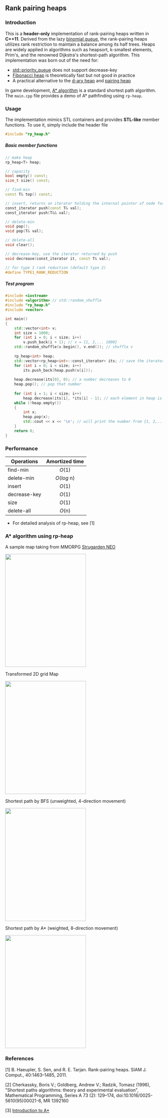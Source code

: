 ## Rank pairing heaps

### Introduction
This is a **header-only** implementation of rank-pairing heaps written in **C++11**. Derived from the lazy [binomial queue](https://en.wikipedia.org/wiki/Binomial_heap), the rank-pairing heaps utilizes rank restriction to maintain a balance among its half trees. Heaps are widely applied in algorithms such as heapsort, k-smallest elements, Prim's, and the renowned Dijkstra's shortest-path algorithm. This implementation was born out of the need for:

* [std::priority_queue](http://www.cplusplus.com/reference/queue/priority_queue/) does not support decrease-key
* [Fibonacci heap](https://en.wikipedia.org/wiki/Fibonacci_heap) is theoretically fast but not good in practice
* A practical alternative to the [d-ary heap](https://en.wikipedia.org/wiki/D-ary_heap) and [pairing heap](https://en.wikipedia.org/wiki/Pairing_heap)

In game development, [A* algorithm](https://en.wikipedia.org/wiki/A*_search_algorithm) is a standard shortest path algorithm. The `main.cpp` file provides a demo of A* pathfinding using `rp-heap`.

### Usage
The implementation mimics STL containers and provides **STL-like** member functions. 
To use it, simply include the header file
```cpp
#include "rp_heap.h"
```

##### Basic member functions
```C++
// make heap
rp_heap<T> heap;

// capacity
bool empty() const;
size_t size() const;

// find-min
const T& top() const;

// insert, returns an iterator holding the internal pointer of node for the parameter of decrease key
const_iterator push(const T& val);
const_iterator push(T&& val);

// delete-min
void pop();
void pop(T& val);

// delete-all
void clear();

// decrease-key, use the iterator returned by push
void decrease(const_iterator it, const T& val);

// for type 1 rank reduction (default type 2)
#define TYPE1_RANK_REDUCTION
```

##### Test program

```C++
#include <iostream>
#include <algorithm> // std::random_shuffle
#include "rp_heap.h"
#include <vector>

int main()
{
    std::vector<int> v;
    int size = 1000;
    for (int i = 0; i < size; i++)
        v.push_back(i + 1); // v = {1, 2,... 1000}
    std::random_shuffle(v.begin(), v.end()); // shuffle v
    
    rp_heap<int> heap;
    std::vector<rp_heap<int>::const_iterator> its; // save the iterators returned from push
    for (int i = 0; i < size; i++)
        its.push_back(heap.push(v[i]));
        
    heap.decrease(its[0], 0); // a number decreases to 0
    heap.pop(); // pop that number
    
    for (int i = 1; i < size; i++)
        heap.decrease(its[i], *its[i] - 1); // each element in heap is decreasd by 1
    while (!heap.empty())
    {
        int x;
        heap.pop(x);
        std::cout << x << '\n'; // will print the number from {1, 2,...999} but missing the one in the first pop
    }
    return 0;
}
```

### Performance
| Operations    | Amortized time|
| ------------- |:-------------:|
|find-min|*O*(1)|
|delete-min|*O*(*log* n)|
|insert|*O*(1)|
|decrease-key|*O*(1)|
|size|*O*(1)|
|delete-all|*O*(n)|
* For detailed analysis of rp-heap, see [1]


### A* algorithm using rp-heap
A sample map taking from MMORPG [Strugarden NEO](http://www.strugarden.info/)


<img src="https://raw.githubusercontent.com/shingyipcheung/rank_pairing_heaps/master/png/map1.png" width="258" height="360" />


Transformed 2D grid Map


<img src="https://raw.githubusercontent.com/shingyipcheung/rank_pairing_heaps/master/png/map2.png" width="258" height="360" />


Shortest path by BFS (unweighted, 4-direction movement)


<img src="https://raw.githubusercontent.com/shingyipcheung/rank_pairing_heaps/master/png/map3.png" width="258" height="360" />


Shortest path by A* (weighted, 8-direction movement)


<img src="https://raw.githubusercontent.com/shingyipcheung/rank_pairing_heaps/master/png/map4.png" width="258" height="360" />



### References
[1] B. Haeupler, S. Sen, and R. E. Tarjan. Rank-pairing heaps. SIAM J. Comput., 40:1463–1485, 2011.


[2] Cherkassky, Boris V.; Goldberg, Andrew V.; Radzik, Tomasz (1996), "Shortest paths algorithms: theory and experimental evaluation", Mathematical Programming, Series A 73 (2): 129–174, doi:10.1016/0025-5610(95)00021-6, MR 1392160


[3] [Introduction to A*](http://theory.stanford.edu/~amitp/GameProgramming/AStarComparison.html)

